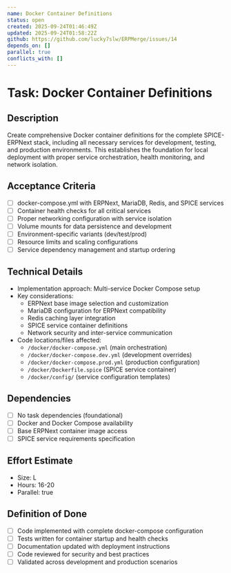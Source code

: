 ```yaml
---
name: Docker Container Definitions
status: open
created: 2025-09-24T01:46:49Z
updated: 2025-09-24T01:58:22Z
github: https://github.com/lucky7slw/ERPMerge/issues/14
depends_on: []
parallel: true
conflicts_with: []
---
```


# Task: Docker Container Definitions

## Description
Create comprehensive Docker container definitions for the complete SPICE-ERPNext stack, including all necessary services for development, testing, and production environments. This establishes the foundation for local deployment with proper service orchestration, health monitoring, and network isolation.

## Acceptance Criteria
- [ ] docker-compose.yml with ERPNext, MariaDB, Redis, and SPICE services
- [ ] Container health checks for all critical services
- [ ] Proper networking configuration with service isolation
- [ ] Volume mounts for data persistence and development
- [ ] Environment-specific variants (dev/test/prod)
- [ ] Resource limits and scaling configurations
- [ ] Service dependency management and startup ordering

## Technical Details
- Implementation approach: Multi-service Docker Compose setup
- Key considerations:
  - ERPNext base image selection and customization
  - MariaDB configuration for ERPNext compatibility
  - Redis caching layer integration
  - SPICE service container definitions
  - Network security and inter-service communication
- Code locations/files affected:
  - `/docker/docker-compose.yml` (main orchestration)
  - `/docker/docker-compose.dev.yml` (development overrides)
  - `/docker/docker-compose.prod.yml` (production configuration)
  - `/docker/Dockerfile.spice` (SPICE service container)
  - `/docker/config/` (service configuration templates)

## Dependencies
- [ ] No task dependencies (foundational)
- [ ] Docker and Docker Compose availability
- [ ] Base ERPNext container image access
- [ ] SPICE service requirements specification

## Effort Estimate
- Size: L
- Hours: 16-20
- Parallel: true

## Definition of Done
- [ ] Code implemented with complete docker-compose configuration
- [ ] Tests written for container startup and health checks
- [ ] Documentation updated with deployment instructions
- [ ] Code reviewed for security and best practices
- [ ] Validated across development and production scenarios
